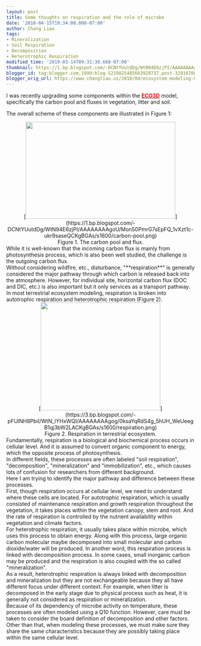 ```yaml
---
layout: post
title: Some thoughts on respiration and the role of microbe
date: '2018-04-15T19:34:00.000-07:00'
author: Chang Liao
tags:
- Mineralization
- Soil Respiration
- Decomposition
- Heterotrophic Respiration
modified_time: '2019-03-14T09:31:38.668-07:00'
thumbnail: https://1.bp.blogspot.com/-DCNtYUutdDg/WtN94E6zjPI/AAAAAAAAgoU/Mon50PmrG7sEpFQ_1vXzt1c-ukr9saseQCKgBGAs/s72-c/carbon-pool.png
blogger_id: tag:blogger.com,1999:blog-5219825485683920737.post-3291670825912419859
blogger_orig_url: https://www.changliao.us/2018/04/ecosystem-modeling-008.html
---
```


I was recently upgrading some components within the [<span style="color: 
red;">**ECO3D**](https://ecosystem3d.blogspot.com/p/welcome.html) model, 
specifically the carbon pool and fluxes in vegetation, litter and soil. 

The overall scheme of these components are illustrated in Figure 1: 
<div class="separator" style="clear: both; text-align: center;">[<img 
border="0" data-original-height="461" data-original-width="712" height="258" 
src="https://1.bp.blogspot.com/-DCNtYUutdDg/WtN94E6zjPI/AAAAAAAAgoU/Mon50PmrG7sEpFQ_1vXzt1c-ukr9saseQCKgBGAs/s400/carbon-pool.png" 
width="400" 
/>](https://1.bp.blogspot.com/-DCNtYUutdDg/WtN94E6zjPI/AAAAAAAAgoU/Mon50PmrG7sEpFQ_1vXzt1c-ukr9saseQCKgBGAs/s1600/carbon-pool.png)<div 
class="separator" style="clear: both; text-align: center;">Figure 1. The 
carbon pool and flux.<div class="separator" style="clear: both; text-align: 
left;"> 
<div class="separator" style="clear: both; text-align: left;">While it is 
well-known that the incoming carbon flux is mainly from photosynthesis 
process, which is also been well studied, the challenge is the outgoing carbon 
flux.<div class="separator" style="clear: both; text-align: left;"> 
<div class="separator" style="clear: both; text-align: left;">Without 
considering wildfire, etc., disturbance, "**respiration**" is generally 
considered the major pathway through which carbon is released back into the 
atmosphere. However, for individual site, horizontal carbon flux (DOC and DIC, 
etc.) is also important but it only services as a transport pathway.<div 
class="separator" style="clear: both; text-align: left;"> 
<div class="separator" style="clear: both; text-align: left;">In most 
terrestrial ecosystem modeling, respiration is broken into autotrophic 
respiration and heterotrophic respiration (Figure 2).<div class="separator" 
style="clear: both; text-align: center;">[<img border="0" 
data-original-height="361" data-original-width="401" height="288" 
src="https://3.bp.blogspot.com/-pFUlNH8PbiI/WtN_lYHxWQI/AAAAAAAAgog/0ksaYqRdS4g_5hUH_WeUeegB1qj3bW2LACKgBGAs/s320/respiration.png" 
width="320" 
/>](https://3.bp.blogspot.com/-pFUlNH8PbiI/WtN_lYHxWQI/AAAAAAAAgog/0ksaYqRdS4g_5hUH_WeUeegB1qj3bW2LACKgBGAs/s1600/respiration.png)<div 
class="separator" style="clear: both; text-align: center;">Figure 2. 
Respiration in terrestrial ecosystem.<div class="separator" style="clear: 
both; text-align: left;">Fundamentally, respiration is a biological and 
biochemical process occurs in cellular level. And it is assumed to convert 
organic component to energy, which the opposite process of photosynthesis.<div 
class="separator" style="clear: both; text-align: left;"> 
<div class="separator" style="clear: both; text-align: left;">In different 
fields, these processes are often labeled "soil respiration", "decomposition", 
"mineralization" and "immobilization", etc., which causes lots of confusion 
for researchers from different background.<div class="separator" style="clear: 
both; text-align: left;"> 
<div class="separator" style="clear: both; text-align: left;">Here I am trying 
to identify the major pathway and difference between these processes.<div 
class="separator" style="clear: both; text-align: left;"> 
<div class="separator" style="clear: both; text-align: left;">First, though 
respiration occurs at cellular level, we need to understand where these cells 
are located. For autotrophic respiration, which is usually consisted of 
maintenance respiration and growth respiration throughout the vegetation, it 
takes places within the vegetation canopy, stem and root. And the rate of 
respiration is controlled by the nutrient availability within vegetation and 
climate factors.<div class="separator" style="clear: both; text-align: left;"> 
<div class="separator" style="clear: both; text-align: left;">For 
heterotrophic respiration, it usually takes place within microbe, which uses 
this process to obtain energy. Along with this process, large organic carbon 
molecular maybe decomposed into small molecular and carbon dioxide/water will 
be produced. In another word, this respiration process is linked with 
decomposition process. In some cases, small inorganic carbon may be produced 
and the respiration is also coupled with the so called "mineralization".<div 
class="separator" style="clear: both; text-align: left;"> 
<div class="separator" style="clear: both; text-align: left;">As a result, 
heterotrophic respiration is always linked with decomposition and 
mineralization but they are not exchangeable because they all have different 
focus under different context. For example, when litter is decomposed in the 
early stage due to physical process such as heat, it is generally not 
considered as respiration or mineralization. <div class="separator" 
style="clear: both; text-align: left;"> 
<div class="separator" style="clear: both; text-align: left;">Because of its 
dependency of microbe activity on temperature, these processes are often 
modeled using a Q10 function. However, care must be taken to consider the 
board definition of decomposition and other factors. Other than that, when 
modeling these processes, we must make sure they share the same 
characteristics because they are possibly taking place within the same 
cellular level.<div class="separator" style="clear: both; text-align: left;"> 
<div class="separator" style="clear: both; text-align: left;"> 
<div class="separator" style="clear: both; text-align: left;"> 
<div class="separator" style="clear: both; text-align: left;"> 
<div class="separator" style="clear: both; text-align: left;"> 
<div class="separator" style="clear: both; text-align: left;"> 
<div class="separator" style="clear: both; text-align: left;"> 